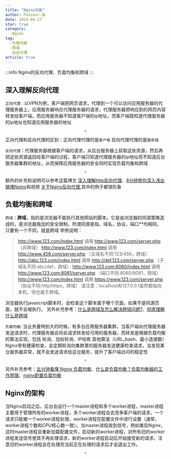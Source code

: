 ```yaml
---
title: "Nginx功能"
author: Passeur-高
date: 2024-04-27
star: true
category: 
  -Nginx
tag: 
  -负载均衡
  -跨域
  -反向代理
article: true
---
```


:::info
Nginx的反向代理、负载均衡和跨域
:::


## 深入理解反向代理
`正向代理` : 以VPN为例，客户端把网页请求，代理到一个可以访问应用服务器的代理服务器上，应用服务器响应代理服务器的请求，代理服务器把响应到的网页内容转发给客户端，而应用服务器不知道客户端的ip地址，而客户端既知道代理服务器的ip地址也知道应用服务器的地址

<div class="photo" style="zoom:40%;text-align:center">
  <img src="https://pic.imgdb.cn/item/662ceab40ea9cb1403f9532c.png" />
</div>

正向代理和反向代理的区别：正向代理代理的是`客户端`	反向代理代理的是`服务端`

`反向代理`：代理服务器根据客户端的请求，从后台服务器上获取这些资源，然后再把这些资源返回给客户端的过程，客户端只知道代理服务器的ip地址而不知道后台服务器集群的地址，从而保障应用服务器的安全同时实现负载均衡和跨域

<div class="photo" style="zoom:40%;text-align:center">
  <img src="https://pic.imgdb.cn/item/662ceab10ea9cb1403f94734.png" />
</div>

额外的补充和说明可以参考这篇博文 [深入理解http反向代理](https://zhuanlan.zhihu.com/p/464965616)、[8分钟带你深入浅出搞懂Nginx](https://zhuanlan.zhihu.com/p/34943332)和视频 [关于Nginx反向代理](https://www.bilibili.com/video/BV1vm4y1z7EB?vd_source=67a29e4daedb51b6fbc5a6d3634ecf91),其中的例子都很形象

## 负载均衡和跨域

`跨域`：**跨域**，指的是浏览器不能执行其他网站的脚本。它是由浏览器的同源策略造成的，是浏览器施加的安全限制。所谓同源是指，域名，协议，端口**均相同，只要有一个不同，就是跨域
举例说明：

> http://www.123.com/index.html 调用 http://www.123.com/server.php （非跨域）
> http://www.123.com/index.html 调用 http://www.456.com/server.php （主域名不同:123/456，跨域）
> http://abc.123.com/index.html 调用 http://def.123.com/server.php （子域名不同:abc/def，跨域）
> http://www.123.com:8080/index.html 调用 http://www.123.com:8081/server.php （端口不同:8080/8081，跨域）
> http://www.123.com/index.html 调用 https://www.123.com/server.php （协议不同:http/https，跨域）
> 请注意：localhost和127.0.0.1虽然都指向本机，但也属于跨域。

浏览器执行javascript脚本时，会检查这个脚本属于哪个页面，如果不是同源页面，就不会被执行。
另外补充参考：[什么是跨域及怎么解决跨域问题?](https://cloud.tencent.com/developer/article/2070976)、[彻底理解什么是跨域](https://blog.csdn.net/qq_38628046/article/details/114853652)

`负载均衡`: 当业务量特别大的时候，有多台应用服务器集群，当客户端向代理服务器发送请求时，代理服务器会将此请求转发给可用的服务器，而转发是根据负载均衡的算法实现，包括 轮询、加权轮询、IP哈希 其他算法（URL_bash、最小连接数）Nginx带有健康检查，会定期轮询向集群里的服务器发送健康检查请求，当发现某台服务器异常，就不会发送请求给这台服务，提升了客户端访问的稳定性
<div class="photo" style="zoom:40%;text-align:center">
  <img src="https://pic.imgdb.cn/item/662ceaab0ea9cb1403f936a3.png" />
</div>

另外补充参考：[五分钟看懂 Nginx 负载均衡](https://zhuanlan.zhihu.com/p/134220193)、[什么是负载均衡？负载均衡器的工作原理](https://www.nginx.com/resources/glossary/load-balancing/)、[nginx配置负载均衡](https://blog.csdn.net/zpf1813763637/article/details/109455451)

## Nginx的架构

当Nginx启动之后，后台会运行一个master进程和多个worker进程，master进程主要用于管理所有的worker进程，多个worker进程会去竞争客户端的请求，一个请求只能被一个worker进程处理，worker进程在配置文件中进行设置（通常，worker进程个数和CPU核心数一致）。当master进程收到信号，例如重启Nginx，这时master进程会重新加载配置文件，启动新的worker进程，对所有旧的worker进程发送信号使其不再处理请求，新的worker进程启动后开始接受新的请求，注意旧的worker进程会在处理完当前正在处理的请求后才会退出工作。
<div class="photo" style="zoom:40%;text-align:center">
  <img src="https://pic.imgdb.cn/item/662ceaae0ea9cb1403f93e64.png" />
</div>

